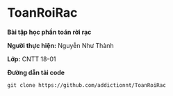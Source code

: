 # ToanRoiRac

**Bài tập học phần toán rời rạc**

**Người thực hiện:** Nguyễn Như Thành

**Lớp:** CNTT 18-01

**Đường dẫn tải code**
```html
git clone https://github.com/addictionnt/ToanRoiRac
